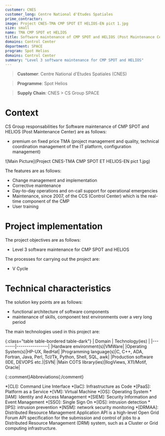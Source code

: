 ```yaml
---
customer: CNES
customer_long: Centre National d'Etudes Spatiales
prime_contractor: 
image: Project CNES-TMA CMP SPOT ET HELIOS-EN pict 1.jpg
size: small
name: TMA CMP SPOT et HELIOS
title: Software maintenance of CMP SPOT and HELIOS (Post Maintenance Center)
domains: Control Center
department: SPACE
program: Spot Helios
domains: Control Center
summary: "Level 3 software maintenance for CMP SPOT and HELIOS"
---
```


> __Customer__\: Centre National d'Etudes Spatiales (CNES)

> __Programme__\: Spot Helios

> __Supply Chain__\: CNES >  CS Group SPACE


# Context


CS Group responsabilities for Software maintenance of CMP SPOT and HELIOS (Post Maintenance Center) are as follows:
* premium on fixed price TMA (project management and quality, technical coordination management of the IT platform, configuration management)

![Main Picture](Project CNES-TMA CMP SPOT ET HELIOS-EN pict 1.jpg)

The features are as follows:
* Change management and implementation
* Corrective maintenance
* Day-to-day operations and on-call support for operational emergencies
* Maintenance, since 2007, of the CCS (Control Center) which is the real-time component of the CMP
* User training

# Project implementation

The project objectives are as follows:
* Level 3 software maintenance for CMP SPOT and HELIOS

The processes for carrying out the project are:
* V Cycle

# Technical characteristics

The solution key points are as follows:
* functional architecture of software components
* maintenance of skills, component test environments over a very long period



The main technologies used in this project are:

{:class="table table-bordered table-dark"}
| Domain | Technology(ies) |
|--------|----------------|
|Hardware environment(s)|VMWare|
|Operating System(s)|HP-UX, RedHat|
|Programming language(s)|C, C++, ADA, Fortran, Java, Perl, Tcl/Tk, Python, Shell, SQL, awk|
|Production software (IDE, DEVOPS etc.)|SVN|
|Main COTS library(ies)|IlogViews, X11/Motif, Oracle|



{::comment}Abbreviations{:/comment}

*[CLI]: Command Line Interface
*[IaC]: Infrastructure as Code
*[PaaS]: Platform as a Service
*[VM]: Virtual Machine
*[OS]: Operating System
*[IAM]: Identity and Access Management
*[SIEM]: Security Information and Event Management
*[SSO]: Single Sign On
*[IDS]: intrusion detection
*[IPS]: intrusion prevention
*[NSM]: network security monitoring
*[DRMAA]: Distributed Resource Management Application API is a high-level Open Grid Forum API specification for the submission and control of jobs to a Distributed Resource Management (DRM) system, such as a Cluster or Grid computing infrastructure.

